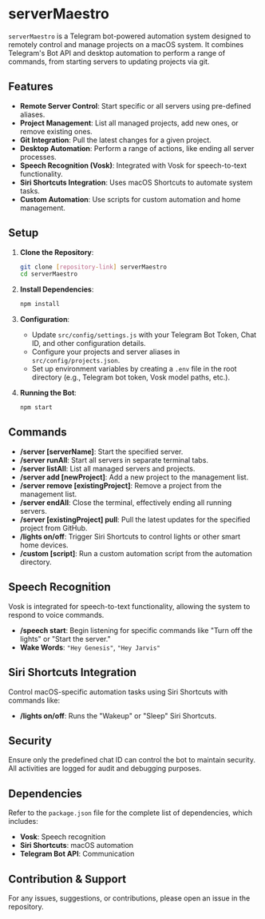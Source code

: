 # serverMaestro

`serverMaestro` is a Telegram bot-powered automation system designed to remotely control and manage projects on a macOS system. It combines Telegram's Bot API and desktop automation to perform a range of commands, from starting servers to updating projects via git.

## Features

- **Remote Server Control**: Start specific or all servers using pre-defined aliases.
- **Project Management**: List all managed projects, add new ones, or remove existing ones.
- **Git Integration**: Pull the latest changes for a given project.
- **Desktop Automation**: Perform a range of actions, like ending all server processes.
- **Speech Recognition (Vosk)**: Integrated with Vosk for speech-to-text functionality.
- **Siri Shortcuts Integration**: Uses macOS Shortcuts to automate system tasks.
- **Custom Automation**: Use scripts for custom automation and home management.

## Setup

1. **Clone the Repository**:
    ```bash
    git clone [repository-link] serverMaestro
    cd serverMaestro
    ```

2. **Install Dependencies**:
    ```bash
    npm install
    ```

3. **Configuration**:
    - Update `src/config/settings.js` with your Telegram Bot Token, Chat ID, and other configuration details.
    - Configure your projects and server aliases in `src/config/projects.json`.
    - Set up environment variables by creating a `.env` file in the root directory (e.g., Telegram bot token, Vosk model paths, etc.).

4. **Running the Bot**:
    ```bash
    npm start
    ```

## Commands

- **/server [serverName]**: Start the specified server.
- **/server runAll**: Start all servers in separate terminal tabs.
- **/server listAll**: List all managed servers and projects.
- **/server add [newProject]**: Add a new project to the management list.
- **/server remove [existingProject]**: Remove a project from the management list.
- **/server endAll**: Close the terminal, effectively ending all running servers.
- **/server [existingProject] pull**: Pull the latest updates for the specified project from GitHub.
- **/lights on/off**: Trigger Siri Shortcuts to control lights or other smart home devices.
- **/custom [script]**: Run a custom automation script from the automation directory.

## Speech Recognition

Vosk is integrated for speech-to-text functionality, allowing the system to respond to voice commands.

- **/speech start**: Begin listening for specific commands like "Turn off the lights" or "Start the server."
- **Wake Words**: `"Hey Genesis"`, `"Hey Jarvis"`

## Siri Shortcuts Integration

Control macOS-specific automation tasks using Siri Shortcuts with commands like:
- **/lights on/off**: Runs the "Wakeup" or "Sleep" Siri Shortcuts.

## Security

Ensure only the predefined chat ID can control the bot to maintain security. All activities are logged for audit and debugging purposes. 

## Dependencies

Refer to the `package.json` file for the complete list of dependencies, which includes:
- **Vosk**: Speech recognition
- **Siri Shortcuts**: macOS automation
- **Telegram Bot API**: Communication

## Contribution & Support

For any issues, suggestions, or contributions, please open an issue in the repository.
